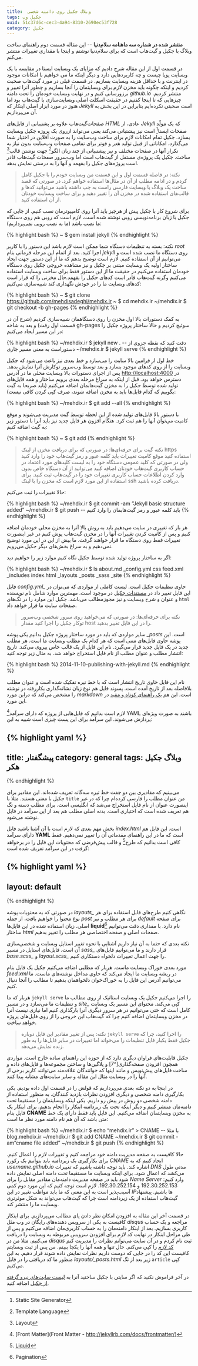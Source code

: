```yaml
---
title:  وبلاگ جکیل روی دامنه شخصی
tags: جکیل وب
uuid: 51c37d6c-cec3-4a94-8310-2690ec53f728
category: جکیل
---
```


**منتشر شده در شماره سه ماهنامه سلام‌دنیا** -- این مقاله قسمت دوم راهنمای ساخت وبلاگ با جکیل و گیت‌هاب است که برای سلام‌دنیا نوشتم و اینجا با مقداری تغییرات منتشر می‌کنم.


در قسمت اول از این مقاله شرح دادیم که مزایای یک وبسایت ایستا در مقایسه با یک وبسایت پویا چیست و  چه کاربردهایی دارد و دیگر اینکه ما می خواهیم با امکانات موجود در اینترنت و با حداقل هزینه وبسایت بسازیم. در قسمت قبلی در مورد گیت‌هاب صحبت کردیم و اینکه چگونه باید مخزن لازم برای وبسایتمان را آنجا بسازیم و چطور آنرا تغییر و برزورسانی کنیم و در نهایت وبسایت خودمان را تحت دامنه *github.io* منتشر کردیم. چیزهایی که تا اینجا کفتیم در حقیقت اسکلت اصلی وبسایت‌سازی با گیت‌هاب بود اما هنوز در مورد ابزار اصلی اینکار که *Jekyll* است صحبتی نکرده‌ایم بنابراین در این بخش به آن می‌پردازیم.

صفحات‌گیت‌هاب علاوه بر پشتیبانی از فایل‌های *HTML* عادی، از *Jekyll* که یک مولّد صفحات ایستا‍[^1] است نیز پیشتبانی می‌کند یعنی می‌تواند ازروی یک پروژه جکیل وبسایت بسازد. جکیل تمام امکانات لازم برای ساخت وب‌سایت‌ را به صورت آفلاین در اختیار شما می‌گذارد، امکاناتی از قبیل تولید هدر و فوتر برای تمامی صفحات وب‌سایت بدون نیاز به تکرار آنها در صفحات مختلف و نیز پیشتبیانی از چند زبان الگو[^2] جهت نوشتن قالب[^3] ساخت. جکیل یک پروژه‌ی مستقل از گیت‌هاب است اما وب‌سرور صفحات گیت‌هاب قادر است پروژه‌های جکیل را بفهمد و آنها را به درستی نمایش بدهد.

> نکته: در فاصله قسمت اول و این قسمت من وبسایت خودم را با جکیل کامل کردم و در ادامه مطلب از آن در مثال‌ها استفاده خواهم کرد. در صورتی که قصد ساخت یک وبلاگ یا وبسایت فارسی راست به چپ داشته باشید می‌توانید کدها و قالب‌های استفاده شده در مخزن آن را تغییر دهید و برای ساخت وبسایت خودتان از آن استفاده کنید.

برای شروع کار با جکیل پیش از هرچیز باید آنرا روی کامپیوترمان نصب کنیم. از جایی که جکیل با زبان برنامه‌نویسی روبی نوشته شده است،‌ لازم است که روبی هم روی دستگاه ما نصب باشد (ما به نصب روبی نمی‌پردازیم):

{% highlight bash %}
~ $ gem install jekyll
{% endhighlight %}

نکته: بسته به تنظیمات دستگاه شما ممکن است لازم باشد این دستور را با کاربر *root* اجرا کنید. 
بعد از اتمام این مرحله  فرمانی بنام *jekyll* روی دستگاه ما نصب شده است و می‌توانیم از آن استفاده کنیم. لازم است توضیح بدهم که ما از این دستور جهت ایجاد ساختار اولیه یک وبسایت مبتنی بر جکیل و نیز مشاهده خروجی جکیل روی دستگاه خودمان استفاده می‌کنیم در حقیقت ما از این دستور فقط برای ساخت وبسایت استفاده می‌کنیم وگرنه گیت‌هاب قادر است کدهای جکیل را بفهمد.حال مخزنی را که قرار است کدهای وبسایت ما را در خودش نگهداری کند شبیه‌سازی می‌کنیم:

{% highlight bash %}
~ $ git clone https://github.com/mehdisadeghi/mehdix.ir
~ $ cd mehdix.ir
~/mehdix.ir $ git checkout -b gh-pages
{% endhighlight %}

به کمک دستورات بالا اول مخزن را روی دستگاهمان شبیه‌سازی کردیم (شرح آن در قسمت اول رفت) و بعد به شاخه gh-pages سوئیچ کردیم و حالا ساختار پروژه جکیل را در این مسیر ایجاد می‌کنیم:

{% highlight bash %}
~/mehdix.ir $ jekyll new . -- دقت کنید که نقطه جزوی از دستوراست به معنی مسیر جاری
~/mehdix.ir $ jekyll serve
{% endhighlight %}

خط اول از فرامین بالا سایت را می‌سازد و خط بعدی نیز باعث می‌شود که جکیل وبسایت را از روی کدهای موجود بسازد و بعد توسط  وب‌سرور توکارش آنرا نمایش بدهد. پس از اجرای دستورات بالا وبسایت محلی ما در آدرس ‎‎[http://localhost:4000](http://localhost:4000) در دسترس خواهد بود. قبل از اینکه به سراغ مرحله بعدی برویم ساختار و همه فایل‌های تولید شده توسط جکیل را به مخزن گیت‌هابمان اضافه می‌کنیم (باید صریحا به گیت بگوییم که کدام فایل‌ها باید به مخزن اضافه شوند، صرف کپی کردن کافی نیست):

{% highlight bash %}
~/mehdix.ir $ git add --all
{% endhighlight %}

با دستور بالا فایل‌های تولید شده از این لحظه توسط گیت مدیریت می‌شوند و موقع کامیت می‌توان آنها را هم ثبت کرد. هنگام افزون هر فایل جدید نیز باید آنرا با دستور زیر به گیت اضافه کنیم:

{% highlight bash %}
~ $ git add <FILENAME>
{% endhighlight %}

> نکته گیت برای حرفه‌ای‌ها: در صورتی که برای دریافت مخزن از لینک https استفاده کنید موقع کامیت تغییرات باید کلمه عبور و رمز گیت‌هاب خود را وارد کنید ولی در صورتی که کلید عمومی دستگاه خود را به لیست کلیدهای مورد اعتماد در حساب کاربری گیت‌هاب خودتان اضافه کنید می‌توانید از آن دستگاه خاص بدون وارد کردن اطلاعات حساب کاربری تغییرات خود را در گیت‌هاب ثبت کنید. برای استفاده از این مورد لازم است که مخزن را با لینک ssh دریافت کرده باشید.

حالا تغییرات را ثبت می‌کنیم:

{% highlight bash %}
~/mehdix.ir $ git commit -am ”Jekyll basic structure added”
~/mehdix.ir $ git push -- باید کلمه عبور و رمز گیت‌هابمان را وارد کنیم
{% endhighlight %}

هر بار که تغییری در سایت می‌دهیم باید به روش بالا آنرا به مخزن محلی خودمان اضافه کنیم و  پس از کامیت کردن تغییرات آنها را در مخزن گیت‌هاب پوش کنیم در غیر اینصورت تغییرات فقط روی دستگاه ما قرار خواهند گرفت. ما بیش از این در این مورد توضیح نمی‌دهیم و به سراغ بخش‌های دیگر جکیل می‌رویم.

اگر به ساختار پروژه تولید شده توسط جکیل نگاه کنیم موارد زیر را خواهیم دید:

{% highlight bash %}
~/mehdix.ir $ ls
about.md  _config.yml  css  feed.xml  _includes  index.html  _layouts  _posts  _sass  _site
{% endhighlight %}

فایل *config.yml_* حاوی تنظیمات جکیل است. لیست کاملی از مواردی که می‌توان در این فایل تغییر داد در [مستندات جکیل](http://jekyllrb.com/docs/configuration/) در موجود است. مهمترین موارد شامل نام نویسنده و عنوان و شرح وبسایت و نیز مجوزمطالب می‌باشد. جکیل این موارد را در تگ‌های `html` صفحات سایت ما قرار خواهد داد.

> نکته برای حرفه‌ای‌ها: در صورتی که می‌خواهید روی سرور شخصی وب‌سرور توکار جکیل را اجرا کنید مقدار host را در این فایل تغییر بدهید.

سایر مواردی که باید در مورد ساختار پروژه جکیل بدانیم یکی پوشه *_posts* است. این پوشه حاوی فایل‌های متنی است که هر کدام یک مطلب وبسایت ما است. هر مطلب جدید در یک فایل جدید قرار می‌گیرد. نام این فایل از یک قالب خاص یپروی می‌کند. تاریخ انتشار مطلب و عنوان مطلب از نام فایل استخراج خواهد شد. به مثال زیر توجه کنید:

{% highlight bash %}
2014-11-10-publishing-with-jekyll.md
{% endhighlight %}

نام این فایل حاوی تاریخ انتشار است که با خط تیره تفکیک شده است و عنوان مطلب بلافاصله بعد از تاریخ آمده است. پسوند فایل هم نوع زبان نشانه‌گذاری بکاررفته در نوشته را مشخص می‌کند که دراین مورد *markdown* است. این هم [یک راهنمای کوتاه و مفید](https://help.github.com/articles/markdown-basics/) در این مورد.

لازم است بدانیم که فایل‌هایی از پروژه که دارای سرآمد[^4] YAML باشند به صورت ویژه‌ای پردازش می‌شوند. این سرآمد برای این پست چیزی است شبیه به این:

{% highlight yaml %}
---
title: پیشگفتار
category: general
tags: وبلاگ جکیل هکر
---
{% endhighlight %}

می‌بینیم که مقادیری بین دو جفت خط تیره سه‌گانه تعریف شده‌اند. این مقادیر برای جکیل با معنی هستند. مثلا با `title` من عنوان مطلب را فارسی کرده‌ام چرا که در غیر اینصورت عنوان از نام فایل استخراج می‌شد که انگلیسی است. برای مطلب دسته و تگ هم تعریف شده است که اختیاری است. بدنه اصلی مطلب هم بعد از این سرآمد در فایل نوشته می‌شود.

بخش مهم بعدی که لازم است با آن آشنا باشید فایل *index.html* است. این فایل هم دارای سرآمد **YAML** است که ما در این راهنمای مقدماتی آن را تغییر نمی‌دهیم. فقط کافی است بدانیم که طرح[^5] و قالب پیش‌فرضی که محتویات این فایل را در برخواهد گرفت در این سرآمد تعریف شده است:

{% highlight yaml %}
---
layout: default
---
{% endhighlight %}

در صورتی که به محتویات پوشه *layouts_* نگاهی کنیم طرح‌های قابل استفاده برای هر نوع محتوا را خواهیم یافت، از جمله *post* برای هر مطلب و نیز *default* برای صفحه اصلی. زبان استفاده شده در این فایل‌ها **liquid**[^6] نام دارد. با مقداری دقت می‌توانیم ساختار *html* صفحات اصلی و صفحه اختصاصی هر مطلب را تغییر بدهیم.

نکته بعدی که حتما به آن نیاز داریم آشنایی با نحوه تغییر استایل وبسایت و شخصی‌سازی آن است. فایل‌های استایل در مسیر *sass_* قرار دارند و ما می‌توانیم فایل‌های *base.scss_* و *layout.scss_* را جهت اعمال تغییرات دلخواه دستکاری کنیم. 

مورد بعدی خوراک وبسایت ماست. هربار که مطلبی اضافه می‌کنیم جکیل یک فایل بنام *feed.xml* در ریشه وبسایت ما ایجاد می‌کند که حاوی مداخل نوشته‌های ماست. ما می‌توانیم آدرس این فایل را به خوراک‌خوان دلخواهمان بدهیم تا مطالب را آنجا دنبال کنیم.

هربار که ما `jekyll serve` را اجرا می‌کنیم جکیل یک وبسایت استاتیک از روی مطالب ما و تنظیمات ما می‌سازد و در مسیر *site_* کپی می‌کند. محتوای این مسیر یک وبسایت کامل است که حتی می‌توانیم در هر سرور دیگری آنرا بارگذاری کنیم اما نیازی نیست آنرا در مخزن وبسایتمان اضافه کنیم چرا که گیت‌هاب این خروجی را از روی فایل‌های پروژه خواهد ساخت.

> نکته: پس از تغییر مقادیر این فایل دوباره `jekyll serve` را اجرا کنید، چرا که جکیل فقط یکبار فایل تنظیمات را می‌خواند اما تغییرات در سایر فایل‌ها را به طور زنده نمایش می‌دهد.

جکیل قابلیت‌های فراوان دیگری دارد که از حوزه این راهنمای ساده خارج است. مواردی همچون افزودن صفحه‌گذاری[^7] و پلاگین‌ها و ساختن مجموعه‌ها و فایل‌های داده و ساخت فایل‌های پیش‌نویس و مانند اینها که خوانندگان علاقه‌مند می‌توانند کاربر برخی از آنها را در وبسایت مثال این مقاله و سایر سایت‌های مشابه پیدا کنند. 

در اینجا به دو نکته بعدی می‌پردازیم که قولش را در قسمت اول داده بودیم. یکی بکارگیری دامنه شخصی و دیگری افزودن نظرات بازدید کنندگان. به منظور استفاده از دامنه شخصی دو روش در پیش رو داریم. یکی اینکه وبسایتمان را مستقیما تحت دامنه‌مان منتشر کنیم و دیگر اینکه تحت یک زیردامنه اینکار را انجام بدهیم. برای اینکار یک فایل بنام **CNAME** به مخزن وبسایتمان اضافه می‌کنیم. این فایل باید فقط دارای یک خط متن باشد که آن هم نام دامنه مورد نظر ما است:

{% highlight bash %}
~/mehdix.ir $ echo “mehdix.ir” > CNAME -- یا مثلا blog.mehdix.ir
~/mehdix.ir $ git add CNAME
~/mehdix.ir $ git commit -am”cname file added”
~/mehdix.ir $ git push
{% endhighlight %}

حالا کافیست به صفحه مدیریت دامنه خود مراجعه کنیم و تغییرات لازم را اعمال کنیم. برای بکارگیری یک زیردامنه باید بتوانیم یک رکورد *CNAME* ایجاد کنیم که به *username.github.io* اشاره کند. باید توجه داشته باشیم که تغییرات *DNS* مدتی طول می‌کشد که اعمال شود. برای اینکه وبسایت ما مستقیما تحت دامنه اصلی نمایش داده شود باید در صفحه مدیریت دامنه‌مان مقادیر مقابل را برای *Name Server* وارد کنیم: 192.30.252.153 و 192.30.252.154.
لازم است توجه کنیم که این مورد دوم کمی آسیب‌پذیر است به این معنی که ما باید مواظب تغییر در این *IP*ها باشیم. پیشنهاد گیت‌هاب استفاده از یک زیردامنه است چرا که گیت‌هاب می‌تواند به شکل موثرتری وبسایت ما را منتشر کند.

در قسمت آخر این مقاله به افزودن امکان نظر دادن پای مطالب می‌پردازیم. برای اینکار کافیست به یکی از سرویس دهنده‌های رایگان در وب مثل *disqus* مراجعه و یک حساب کاربری بسازیم. بعد از اینکار دامنه‌مان را به حساب کاربری‌مان اضافه می‌کنیم و پس از طی مراحل اینکار در نهایت کد لازم برای افزودن سرویس مربوطه به وبسایت را دریافت می‌کنیم. مثلا من در *disqus* ثبت نام کردم و در آن سایت می‌توانم نظرات را مدیریت کنم و همه آنها را یکجا ببینم. من پس از ثبت وبسایتم ‎[کد لازم](https://mehdix.disqus.com/admin/settings/universalcode/) را کپی می‌کنم. حال تنها کافیست این کد را در جایی که دوست داریم نظرات نمایش داده شوند قرار دهیم. به این منظور ما کد دریافتی را در فایل *layouts/_posts.html* زیر بعد از تگ `article` کپی می‌کنیم.

در آخر فراموش نکنید که اگر سایتی با جکیل ساختید آنرا به ‬‬[لیست سایت‌های نیرو گرفته از جکیل](https://github.com/jekyll/jekyll/wiki/Sites) اضافه کنید.


[^1]: Static Site Generator
[^2]: Template Language
[^3]: Layout
[^4]: [Front Matter](Front Matter - http://jekyllrb.com/docs/frontmatter/)
[^5]: [Liquid](https://github.com/Shopify/liquid/wiki)
[^6]: Pagination



